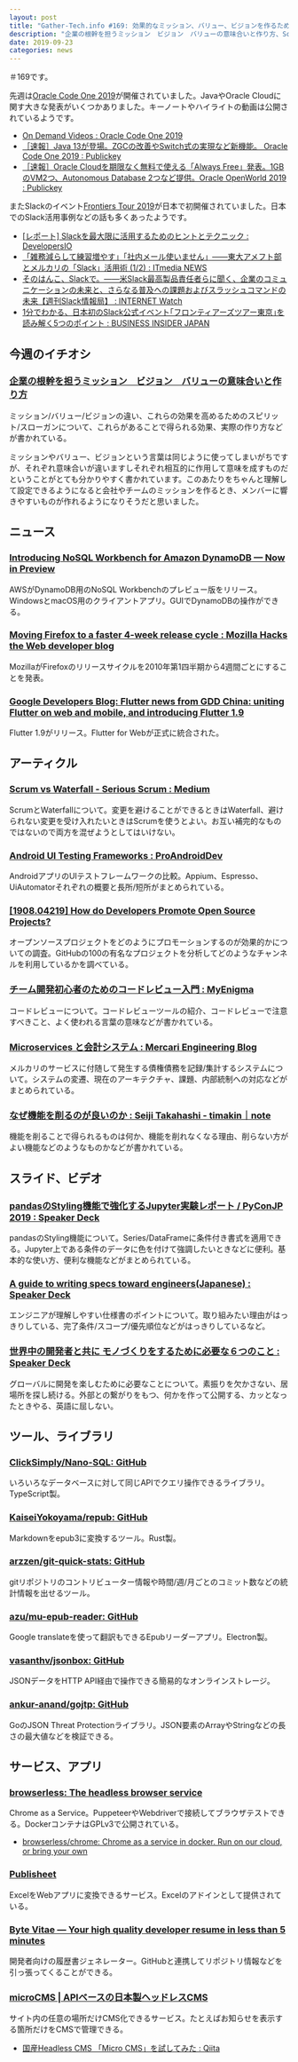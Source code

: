 ```yaml
---
layout: post
title: "Gather-Tech.info #169: 効果的なミッション、バリュー、ビジョンを作るために"
description: "企業の根幹を担うミッション　ビジョン　バリューの意味合いと作り方、Scrum vs Waterfall - Serious Scrum など"
date: 2019-09-23
categories: news
---
```


＃169です。

先週は[Oracle Code One 2019](https://www.oracle.com/code-one/)が開催されていました。JavaやOracle Cloudに関す大きな発表がいくつかありました。キーノートやハイライトの動画は公開されているようです。

- [On Demand Videos : Oracle Code One 2019](https://www.oracle.com/code-one/on-demand.html)
- [［速報］Java 13が登場。ZGCの改善やSwitch式の実現など新機能。 Oracle Code One 2019 : Publickey](https://www.publickey1.jp/blog/19/java_13zgcswitch_oracle_code_one_2019.html)
- [［速報］Oracle Cloudを期限なく無料で使える「Always Free」発表。1GBのVM2つ、Autonomous Database 2つなど提供。Oracle OpenWorld 2019 : Publickey](https://www.publickey1.jp/blog/19/oracle_cloudalways_free1gbvm2autonomous_database_2oracle_openworld_2019.html)

またSlackのイベント[Frontiers Tour 2019](https://slackfrontiers.com/tokyo/)が日本で初開催されていました。日本でのSlack活用事例などの話も多くあったようです。

- [[レポート] Slackを最大限に活用するためのヒントとテクニック : DevelopersIO](https://dev.classmethod.jp/business/report-slack-hints-and-technics/)
- [「雑務減らして練習増やす」「社内メール使いません」――東大アメフト部とメルカリの「Slack」活用術 (1/2) : ITmedia NEWS](https://www.itmedia.co.jp/news/articles/1909/18/news126.html)
- [そのはんこ、Slackで。――米Slack最高製品責任者らに聞く、企業のコミュニケーションの未来と、さらなる普及への課題およびスラッシュコマンドの未来【週刊Slack情報局】 : INTERNET Watch](https://internet.watch.impress.co.jp/docs/column/slack_info/1207993.html)
- [1分でわかる、日本初のSlack公式イベント｢フロンティアーズツアー東京｣を読み解く5つのポイント : BUSINESS INSIDER JAPAN](https://www.businessinsider.jp/post-198980)

## 今週のイチオシ

### [企業の根幹を担うミッション　ビジョン　バリューの意味合いと作り方](https://visions-prdx.jp/mission-vision-value)

ミッション/バリュー/ビジョンの違い、これらの効果を高めるためのスピリット/スローガンについて、これらがあることで得られる効果、実際の作り方などが書かれている。

ミッションやバリュー、ビジョンという言葉は同じように使ってしまいがちですが、それぞれ意味合いが違いますしそれぞれ相互的に作用して意味を成すものだということがとても分かりやすく書かれています。このあたりをちゃんと理解して設定できるようになると会社やチームのミッションを作るとき、メンバーに響きやすいものが作れるようになりそうだと思いました。

## ニュース

### [Introducing NoSQL Workbench for Amazon DynamoDB — Now in Preview](https://aws.amazon.com/jp/about-aws/whats-new/2019/09/introducing-nosql-workbench-for-amazon-dynamodb-now-in-preview/)

AWSがDynamoDB用のNoSQL Workbenchのプレビュー版をリリース。WindowsとmacOS用のクライアントアプリ。GUIでDynamoDBの操作ができる。

### [Moving Firefox to a faster 4-week release cycle : Mozilla Hacks the Web developer blog](https://hacks.mozilla.org/2019/09/moving-firefox-to-a-faster-4-week-release-cycle/)

MozillaがFirefoxのリリースサイクルを2010年第1四半期から4週間ごとにすることを発表。

### [Google Developers Blog: Flutter news from GDD China: uniting Flutter on web and mobile, and introducing Flutter 1.9](https://developers.googleblog.com/2019/09/flutter-news-from-gdd-china-flutter1.9.html)

Flutter 1.9がリリース。Flutter for Webが正式に統合された。

## アーティクル

### [Scrum vs Waterfall - Serious Scrum : Medium](https://medium.com/serious-scrum/scrum-vs-waterfall-762c497cc590)

ScrumとWaterfallについて。変更を避けることができるときはWaterfall、避けられない変更を受け入れたいときはScrumを使うとよい。お互い補完的なものではないので両方を混ぜようとしてはいけない。

### [Android UI Testing Frameworks : ProAndroidDev](https://proandroiddev.com/android-ui-testing-frameworks-b0b52187ceb)

AndroidアプリのUIテストフレームワークの比較。Appium、Espresso、UiAutomatorそれぞれの概要と長所/短所がまとめられている。

### [[1908.04219] How do Developers Promote Open Source Projects?](https://arxiv.org/abs/1908.04219)

オープンソースプロジェクトをどのようにプロモーションするのが効果的かについての調査。GitHubの100の有名なプロジェクトを分析してどのようなチャンネルを利用しているかを調べている。

### [チーム開発初心者のためのコードレビュー入門 : MyEnigma](https://myenigma.hatenablog.com/entry/2019/09/16/202308)

コードレビューについて。コードレビューツールの紹介、コードレビューで注意すべきこと、よく使われる言葉の意味などが書かれている。

### [Microservices と会計システム : Mercari Engineering Blog](https://tech.mercari.com/entry/2019/09/19/113909)

メルカリのサービスに付随して発生する債権債務を記録/集計するシステムについて。システムの変遷、現在のアーキテクチャ、課題、内部統制への対応などがまとめられている。

### [なぜ機能を削るのが良いのか : Seiji Takahashi - timakin｜note](https://note.mu/timakin/n/n950e8c7f0825)

機能を削ることで得られるものは何か、機能を削れなくなる理由、削らない方がよい機能などのようなものかなどが書かれている。

## スライド、ビデオ

### [pandasのStyling機能で強化するJupyter実験レポート / PyConJP 2019 : Speaker Deck](https://speakerdeck.com/komofr/pyconjp-2019)

pandasのStyling機能について。Series/DataFrameに条件付き書式を適用できる。Jupyter上である条件のデータに色を付けて強調したいときなどに便利。基本的な使い方、便利な機能などがまとめられている。

### [A guide to writing specs toward engineers(Japanese) : Speaker Deck](https://speakerdeck.com/tomoima525/a-guide-to-writing-specs-toward-engineers-japanese)

エンジニアが理解しやすい仕様書のポイントについて。取り組みたい理由がはっきりしている、完了条件/スコープ/優先順位などがはっきりしているなど。

### [世界中の開発者と共に モノづくりをするために必要な６つのこと : Speaker Deck](https://speakerdeck.com/yoichiro/shi-jie-zhong-falsekai-fa-zhe-togong-ni-mofalsedukuriwosurutamenibi-yao-na6tufalsekoto)

グローバルに開発を楽しむために必要なことについて。素振りを欠かさない、居場所を探し続ける。外部との繋がりをもつ、何かを作って公開する、カッとなったときやる、英語に屈しない。

## ツール、ライブラリ

### [ClickSimply/Nano-SQL: GitHub](https://github.com/ClickSimply/Nano-SQL)

いろいろなデータベースに対して同じAPIでクエリ操作できるライブラリ。TypeScript製。

### [KaiseiYokoyama/repub: GitHub](https://github.com/KaiseiYokoyama/repub)

Markdownをepub3に変換するツール。Rust製。

### [arzzen/git-quick-stats: GitHub](https://github.com/arzzen/git-quick-stats/)

gitリポジトリのコントリビューター情報や時間/週/月ごとのコミット数などの統計情報を出せるツール。

### [azu/mu-epub-reader: GitHub](https://github.com/azu/mu-epub-reader)

Google translateを使って翻訳もできるEpubリーダーアプリ。Electron製。

### [vasanthv/jsonbox: GitHub](https://github.com/vasanthv/jsonbox)

JSONデータをHTTP API経由で操作できる簡易的なオンラインストレージ。

### [ankur-anand/gojtp: GitHub](https://github.com/ankur-anand/gojtp)

GoのJSON Threat Protectionライブラリ。JSON要素のArrayやStringなどの長さの最大値などを検証できる。

## サービス、アプリ

### [browserless: The headless browser service](https://www.browserless.io/)

Chrome as a Service。PuppeteerやWebdriverで接続してブラウザテストできる。DockerコンテナはGPLv3で公開されている。

- [browserless/chrome: Chrome as a service in docker. Run on our cloud, or bring your own](https://github.com/browserless/chrome)

### [Publisheet](https://www.publisheet.com/)

ExcelをWebアプリに変換できるサービス。Excelのアドインとして提供されている。

### [Byte Vitae — Your high quality developer resume in less than 5 minutes](https://bytevitae.com/)

開発者向けの履歴書ジェネレーター。GitHubと連携してリポジトリ情報などを引っ張ってくることができる。

### [microCMS | APIベースの日本製ヘッドレスCMS](https://microcms.io/)

サイト内の任意の場所だけCMS化できるサービス。たとえばお知らせを表示する箇所だけをCMSで管理できる。

- [国産Headless CMS 「Micro CMS」を試してみた : Qiita](https://qiita.com/oimo23/items/fc2b36b5bf543b0f23cc)
